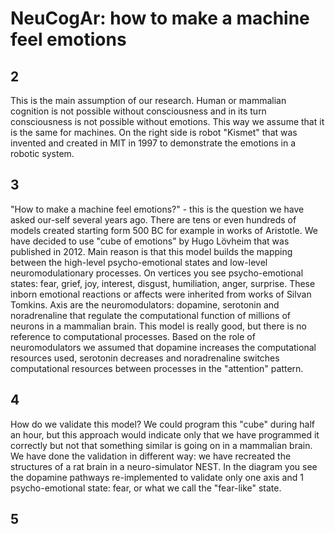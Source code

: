 # NeuCogAr: how to make a machine feel emotions

## 2

This is the main assumption of our research.
Human or mammalian cognition is not possible without consciousness and in its turn consciousness is not possible without emotions. This way we assume that it is the same for machines. 
On the right side is robot "Kismet" that was invented and created in MIT in 1997
to demonstrate the emotions in a robotic system.

## 3

"How to make a machine feel emotions?" - this is the question we have asked our-self several years ago. There are tens or even hundreds of models created starting form 500 BC for example in works of Aristotle. We have decided to use "cube of emotions" by Hugo Lövheim that was published in 2012. Main reason is that this model builds the mapping between the high-level psycho-emotional states and low-level neuromodulationary processes. On vertices you see psycho-emotional states: fear, grief, joy, interest, disgust, humiliation, anger, surprise. These inborn emotional reactions or affects were inherited from works of Silvan Tomkins. Axis are the neuromodulators: dopamine, serotonin and noradrenaline that regulate the computational function of millions of neurons in a mammalian brain. This model is really good, but there is no reference to computational processes. Based on the role of neuromodulators we assumed that dopamine increases the computational resources used, serotonin decreases and noradrenaline switches computational resources between processes in the "attention" pattern.

## 4

How do we validate this model? We could program this "cube" during half an hour, but this approach would indicate only that we have programmed it correctly but not that something similar is going on in a mammalian brain. We have done the validation in different way: we have recreated the structures of a rat brain in a  neuro-simulator NEST. In the diagram you see the dopamine pathways re-implemented to validate only one axis and 1 psycho-emotional state: fear, or what we call the "fear-like" state.

## 5


